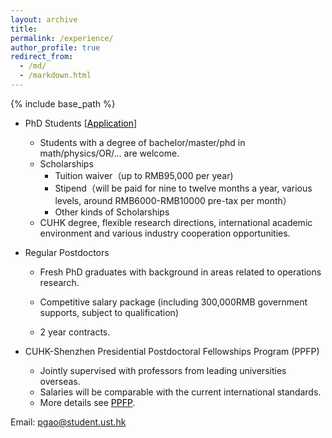 ```yaml
---
layout: archive
title: 
permalink: /experience/
author_profile: true
redirect_from:
  - /md/
  - /markdown.html
---
```


{% include base_path %}


* PhD Students  [<a href="https://sds.cuhk.edu.cn/en/phd-programmes/applications" target="_blank"><span style="color:black">Application</span></a>]
  
  - Students with a degree of bachelor/master/phd in math/physics/OR/... are welcome.
  - Scholarships
    - Tuition waiver（up to RMB95,000 per year)
    - Stipend（will be paid for nine to twelve months a year, various levels, around RMB6000-RMB10000 pre-tax per month）
    - Other kinds of Scholarships
  - CUHK degree, flexible research directions,  international academic environment and various industry cooperation opportunities.


* Regular Postdoctors

  - Fresh PhD graduates with background in areas related to operations research.

  - Competitive salary package (including 300,000RMB government supports, subject to qualification)

  - 2 year contracts.
  
* CUHK-Shenzhen Presidential Postdoctoral Fellowships Program (PPFP)

  - Jointly supervised with professors from leading universities overseas. 
  - Salaries will be comparable with the current international standards.
  - More details see <a href="https://sds.cuhk.edu.cn/page/181" target="_blank"><span style="color:black">PPFP</span></a>.

 
  


Email: pgao@student.ust.hk
